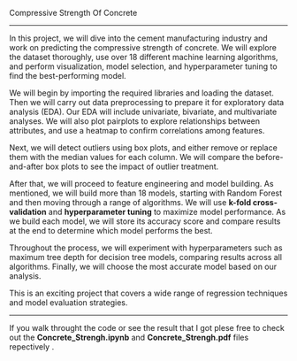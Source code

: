 Compressive Strength Of Concrete

---

In this project, we will dive into the cement manufacturing industry and work on predicting the compressive strength of concrete. We will explore the dataset thoroughly, use over 18 different machine learning algorithms, and perform visualization, model selection, and hyperparameter tuning to find the best-performing model.

We will begin by importing the required libraries and loading the dataset. Then we will carry out data preprocessing to prepare it for exploratory data analysis (EDA). Our EDA will include univariate, bivariate, and multivariate analyses. We will also plot pairplots to explore relationships between attributes, and use a heatmap to confirm correlations among features.

Next, we will detect outliers using box plots, and either remove or replace them with the median values for each column. We will compare the before-and-after box plots to see the impact of outlier treatment.

After that, we will proceed to feature engineering and model building. As mentioned, we will build more than 18 models, starting with Random Forest and then moving through a range of algorithms. We will use **k-fold cross-validation** and **hyperparameter tuning** to maximize model performance. As we build each model, we will store its accuracy score and compare results at the end to determine which model performs the best.

Throughout the process, we will experiment with hyperparameters such as maximum tree depth for decision tree models, comparing results across all algorithms. Finally, we will choose the most accurate model based on our analysis.

This is an exciting project that covers a wide range of regression techniques and model evaluation strategies.

---
If you walk throught the code or see the result that I got plese free to check out the **Concrete_Strengh.ipynb** and **Concrete_Strengh.pdf** files repectively .
